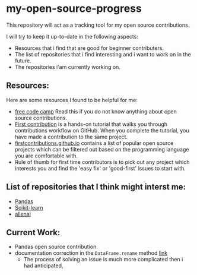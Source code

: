 # my-open-source-progress

This repository will act as a tracking tool for my open source contributions.

I will try to keep it up-to-date in the following aspects:
- Resources that i find that are good for beginner contributers.
- The list of repositories that i find interesting and i want to work on in the future.
- The repositories i'am currently working on.

## Resources:

Here are some resources I found to be helpful for me:

- [free code camp](https://www.freecodecamp.org/news/how-to-contribute-to-open-source-projects-beginners-guide/) Read this if you do not know anything about open source contributions.
- [First contribution](https://github.com/firstcontributions/first-contributions) is a hands-on tutorial that walks you through contributions workflow on GitHub. When you complete the tutorial, you have made a contribution to the same project.
- [firstcontributions.github.io](https://firstcontributions.github.io/#social-share) contains a list of popular open source projects which can be filtered out based on the programming language you are comfortable with.
- Rule of thumb for first time contributors is to pick out any project which interests you and find the 'easy fix' or 'good-first' issues to start with.

## List of repositories that I think might interst me:

- [Pandas](https://github.com/pandas-dev/pandas/contribute)
- [Scikit-learn](https://github.com/scikit-learn/scikit-learn/contribute)
- [allenai](https://github.com/allenai/allennlp/contribute)

## Current Work:

- Pandas open source contribution. 
- documentation correction in the `DataFrame.rename` method [link](https://github.com/pandas-dev/pandas/issues/47030)
  - The process of solving an issue is much more complicated then i had anticipated, 







